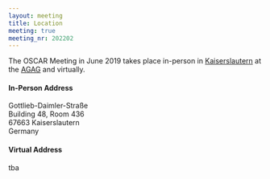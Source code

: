 ```yaml
---
layout: meeting
title: Location
meeting: true
meeting_nr: 202202
---
```


The OSCAR Meeting in June 2019 takes place in-person in
[Kaiserslautern](https://www.Kaiserslautern.de/) at the
[AGAG](https://www.mathematik.uni-kl.de/en/agag/) and virtually.

<h4>In-Person Address</h4>
Gottlieb-Daimler-Straße<br/>
Building 48, Room 436<br/>
67663 Kaiserslautern<br/>
Germany

<h4>Virtual Address</h4>
tba<br/>
